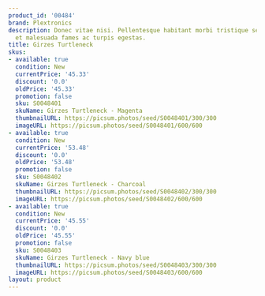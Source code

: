 ```yaml
---
product_id: '00484'
brand: Plextronics
description: Donec vitae nisi. Pellentesque habitant morbi tristique senectus et netus
  et malesuada fames ac turpis egestas.
title: Girzes Turtleneck
skus:
- available: true
  condition: New
  currentPrice: '45.33'
  discount: '0.0'
  oldPrice: '45.33'
  promotion: false
  sku: S0048401
  skuName: Girzes Turtleneck - Magenta
  thumbnailURL: https://picsum.photos/seed/S0048401/300/300
  imageURL: https://picsum.photos/seed/S0048401/600/600
- available: true
  condition: New
  currentPrice: '53.48'
  discount: '0.0'
  oldPrice: '53.48'
  promotion: false
  sku: S0048402
  skuName: Girzes Turtleneck - Charcoal
  thumbnailURL: https://picsum.photos/seed/S0048402/300/300
  imageURL: https://picsum.photos/seed/S0048402/600/600
- available: true
  condition: New
  currentPrice: '45.55'
  discount: '0.0'
  oldPrice: '45.55'
  promotion: false
  sku: S0048403
  skuName: Girzes Turtleneck - Navy blue
  thumbnailURL: https://picsum.photos/seed/S0048403/300/300
  imageURL: https://picsum.photos/seed/S0048403/600/600
layout: product
---
```

